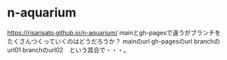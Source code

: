 # n-aquarium
https://risarisato.github.io/n-aquarium/
mainとgh-pagesで違うがブランチをたくさんつくっていくのはどうだろうか？
mainのurl
gh-pagesのurl
branchのurl01
branchのurl02　という具合で・・・。
